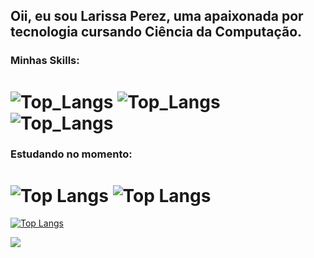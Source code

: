 ## Oii, eu sou Larissa Perez, uma apaixonada por tecnologia cursando Ciência da Computação.
  ### Minhas Skills:
 # ![Top_Langs](https://img.shields.io/badge/JavaScript-F7DF1E?style=for-the-badge&logo=javascript&logoColor=black) ![Top_Langs](https://img.shields.io/badge/HTML5-E34F26?style=for-the-badge&logo=html5&logoColor=white) ![Top_Langs](https://img.shields.io/badge/CSS3-1572B6?style=for-the-badge&logo=css3&logoColor=white)
  ### Estudando no momento:
 # ![Top Langs](https://img.shields.io/badge/Java-ED8B00?style=for-the-badge&logo=openjdk&logoColor=white) ![Top Langs](https://img.shields.io/badge/Python-14354C?style=for-the-badge&logo=python&logoColor=white)
  
 [![Top Langs](https://github-readme-stats.vercel.app/api/top-langs/?username=larii-perez&layout=donut)](https://github.com/anuraghazra/github-readme-stats)

<div>
 <a href="https://www.linkedin.com/in/larissa-perez-1b4724225?utm_source=share&utm_campaign=share_via&utm_content=profile&utm_medium=ios_app"><img src="https://img.shields.io/badge/LinkedIn-0077B5?style=for-the-badge&logo=linkedin&logoColor=white" target="_blank"></a>
  
</div>



<!---
larii-perez/larii-perez is a ✨ special ✨ repository because its `README.md` (this file) appears on your GitHub profile.
You can click the Preview link to take a look at your changes.
--->
